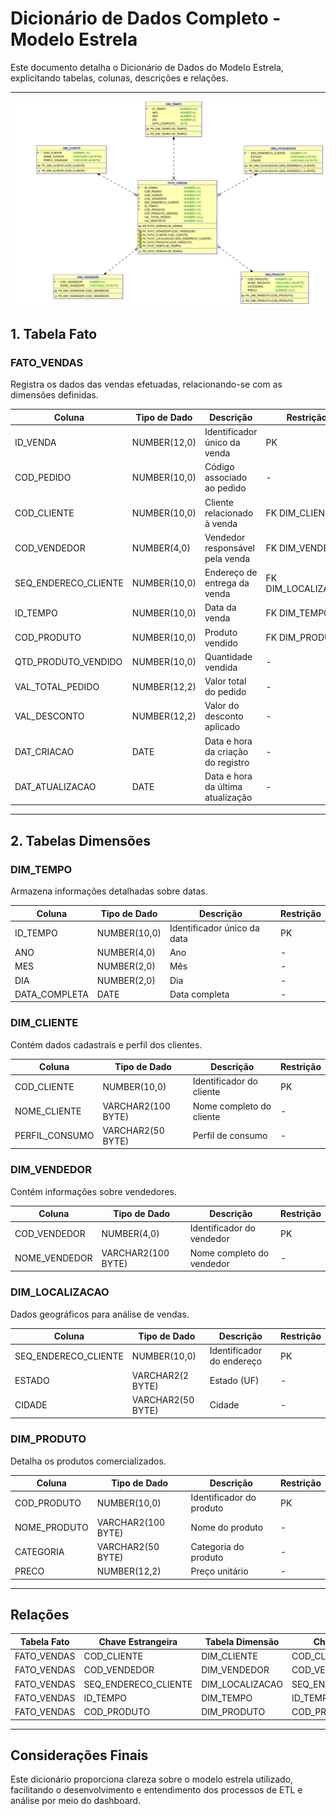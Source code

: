 # Dicionário de Dados Completo - Modelo Estrela

Este documento detalha o Dicionário de Dados do Modelo Estrela, explicitando tabelas, colunas, descrições e relações.

---

![Modelo Estrela](imagens/modelo_estrela.png)


## 1. Tabela Fato

### FATO_VENDAS
Registra os dados das vendas efetuadas, relacionando-se com as dimensões definidas.

| Coluna                  | Tipo de Dado   | Descrição                                     | Restrição             |
|-------------------------|----------------|-----------------------------------------------|-----------------------|
| ID_VENDA                | NUMBER(12,0)   | Identificador único da venda                  | PK                    |
| COD_PEDIDO              | NUMBER(10,0)   | Código associado ao pedido                    | -                     |
| COD_CLIENTE             | NUMBER(10,0)   | Cliente relacionado à venda                   | FK DIM_CLIENTE        |
| COD_VENDEDOR            | NUMBER(4,0)    | Vendedor responsável pela venda               | FK DIM_VENDEDOR       |
| SEQ_ENDERECO_CLIENTE    | NUMBER(10,0)   | Endereço de entrega da venda                  | FK DIM_LOCALIZACAO    |
| ID_TEMPO                | NUMBER(10,0)   | Data da venda                                 | FK DIM_TEMPO          |
| COD_PRODUTO             | NUMBER(10,0)   | Produto vendido                               | FK DIM_PRODUTO        |
| QTD_PRODUTO_VENDIDO     | NUMBER(10,0)   | Quantidade vendida                            | -                     |
| VAL_TOTAL_PEDIDO        | NUMBER(12,2)   | Valor total do pedido                         | -                     |
| VAL_DESCONTO            | NUMBER(12,2)   | Valor do desconto aplicado                    | -                     |
| DAT_CRIACAO             | DATE           | Data e hora da criação do registro            | -                     |
| DAT_ATUALIZACAO         | DATE           | Data e hora da última atualização             | -                     |

---

## 2. Tabelas Dimensões

### DIM_TEMPO
Armazena informações detalhadas sobre datas.

| Coluna          | Tipo de Dado   | Descrição                       | Restrição |
|-----------------|----------------|---------------------------------|-----------|
| ID_TEMPO        | NUMBER(10,0)   | Identificador único da data     | PK        |
| ANO             | NUMBER(4,0)    | Ano                             | -         |
| MES             | NUMBER(2,0)    | Mês                             | -         |
| DIA             | NUMBER(2,0)    | Dia                             | -         |
| DATA_COMPLETA   | DATE           | Data completa                   | -         |

### DIM_CLIENTE
Contém dados cadastrais e perfil dos clientes.

| Coluna            | Tipo de Dado        | Descrição                  | Restrição |
|-------------------|---------------------|----------------------------|-----------|
| COD_CLIENTE       | NUMBER(10,0)        | Identificador do cliente   | PK        |
| NOME_CLIENTE      | VARCHAR2(100 BYTE)  | Nome completo do cliente   | -         |
| PERFIL_CONSUMO    | VARCHAR2(50 BYTE)   | Perfil de consumo          | -         |

### DIM_VENDEDOR
Contém informações sobre vendedores.

| Coluna            | Tipo de Dado        | Descrição                      | Restrição |
|-------------------|---------------------|--------------------------------|-----------|
| COD_VENDEDOR      | NUMBER(4,0)         | Identificador do vendedor      | PK        |
| NOME_VENDEDOR     | VARCHAR2(100 BYTE)  | Nome completo do vendedor      | -         |

### DIM_LOCALIZACAO
Dados geográficos para análise de vendas.

| Coluna                   | Tipo de Dado        | Descrição                   | Restrição |
|--------------------------|---------------------|-----------------------------|-----------|
| SEQ_ENDERECO_CLIENTE     | NUMBER(10,0)        | Identificador do endereço   | PK        |
| ESTADO                   | VARCHAR2(2 BYTE)    | Estado (UF)                 | -         |
| CIDADE                   | VARCHAR2(50 BYTE)   | Cidade                      | -         |

### DIM_PRODUTO
Detalha os produtos comercializados.

| Coluna            | Tipo de Dado        | Descrição                      | Restrição |
|-------------------|---------------------|--------------------------------|-----------|
| COD_PRODUTO       | NUMBER(10,0)        | Identificador do produto       | PK        |
| NOME_PRODUTO      | VARCHAR2(100 BYTE)  | Nome do produto                | -         |
| CATEGORIA         | VARCHAR2(50 BYTE)   | Categoria do produto           | -         |
| PRECO             | NUMBER(12,2)        | Preço unitário                 | -         |

---

## Relações

| Tabela Fato  | Chave Estrangeira            | Tabela Dimensão     | Chave Primária   |
|--------------|------------------------------|---------------------|------------------|
| FATO_VENDAS  | COD_CLIENTE                  | DIM_CLIENTE         | COD_CLIENTE      |
| FATO_VENDAS  | COD_VENDEDOR                 | DIM_VENDEDOR        | COD_VENDEDOR     |
| FATO_VENDAS  | SEQ_ENDERECO_CLIENTE         | DIM_LOCALIZACAO     | SEQ_ENDERECO_CLIENTE |
| FATO_VENDAS  | ID_TEMPO                     | DIM_TEMPO           | ID_TEMPO         |
| FATO_VENDAS  | COD_PRODUTO                  | DIM_PRODUTO         | COD_PRODUTO      |

---

## Considerações Finais
Este dicionário proporciona clareza sobre o modelo estrela utilizado, facilitando o desenvolvimento e entendimento dos processos de ETL e análise por meio do dashboard.